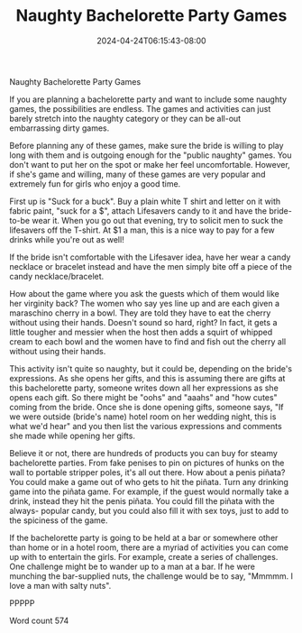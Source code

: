 ﻿---
title: "Naughty Bachelorette Party Games"
date: 2024-04-24T06:15:43-08:00
description: "Wedding Games & Activities Tips for Web Success"
featured_image: "/images/Wedding Games & Activities.jpg"
tags: ["Wedding Games & Activities"]
---

Naughty Bachelorette Party Games

If you are planning a bachelorette party and want to include some naughty games, the possibilities are endless. The games and activities can just barely stretch into the naughty category or they can be all-out embarrassing dirty games.

Before planning any of these games, make sure the bride is willing to play long with them and is outgoing enough for the "public naughty" games. You don't want to put her on the spot or make her feel uncomfortable. However, if she's game and willing, many of these games are very popular and extremely fun for girls who enjoy a good time.

First up is "Suck for a buck". Buy a plain white T shirt and letter on it with fabric paint, "suck for a $", attach Lifesavers candy to it and have the bride-to-be wear it. When you go out that evening, try to solicit men to suck the lifesavers off the T-shirt. At $1 a man, this is a nice way to pay for a few drinks while you're out as well!

If the bride isn't comfortable with the Lifesaver idea, have her wear a candy necklace or bracelet instead and have the men simply bite off a piece of the candy necklace/bracelet. 

How about the game where you ask the guests which of them would like her virginity back? The women who say yes line up and are each given a maraschino cherry in a bowl. They are told they have to eat the cherry without using their hands. Doesn't sound so hard, right? In fact, it gets a little tougher and messier when the host then adds a squirt of whipped cream to each bowl and the women have to find and fish out the cherry all without using their hands.

This activity isn't quite so naughty, but it could be, depending on the bride's expressions. As she opens her gifts, and this is assuming there are gifts at this bachelorette party, someone writes down all her expressions as she opens each gift. So there might be "oohs" and "aaahs" and "how cutes" coming from the bride. Once she is done opening gifts, someone says, "If we were outside (bride's name) hotel room on her wedding night, this is what we'd hear" and you then list the various expressions and comments she made while opening her gifts. 

Believe it or not, there are hundreds of products you can buy for steamy bachelorette parties. From fake penises to pin on pictures of hunks on the wall to portable stripper poles, it's all out there. How about a penis piñata? You could make a game out of who gets to hit the piñata. Turn any drinking game into the piñata game. For example, if the guest would normally take a drink, instead they hit the penis piñata. You could fill the piñata with the always- popular candy, but you could also fill it with sex toys, just to add to the spiciness of the game.

If the bachelorette party is going to be held at a bar or somewhere other than home or in a hotel room, there are a myriad of activities you can come up with to entertain the girls. For example, create a series of challenges. One challenge might be to wander up to a man at a bar. If he were munching the bar-supplied nuts, the challenge would be to say, "Mmmmm. I love a man with salty nuts". 

PPPPP

Word count 574








